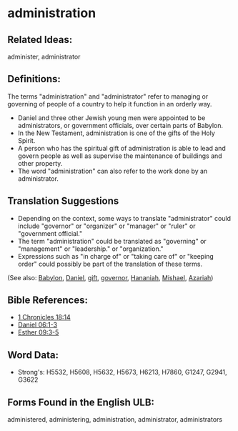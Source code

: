 # administration

## Related Ideas:

administer, administrator

## Definitions:

The terms "administration" and "administrator" refer to managing or governing of people of a country to help it function in an orderly way.

* Daniel and three other Jewish young men were appointed to be administrators, or government officials, over certain parts of Babylon.
* In the New Testament, administration is one of the gifts of the Holy Spirit.
* A person who has the spiritual gift of administration is able to lead and govern people as well as supervise the maintenance of buildings and other property.
* The word "administration" can also refer to the work done by an administrator.

## Translation Suggestions

* Depending on the context, some ways to translate "administrator" could include "governor" or "organizer" or "manager" or "ruler" or "government official."
* The term "administration" could be translated as "governing" or "management" or "leadership." or "organization."
* Expressions such as "in charge of" or "taking care of" or "keeping order" could possibly be part of the translation of these terms.

(See also: [Babylon](../names/babylon.md), [Daniel](../names/daniel.md), [gift](../kt/gift.md), [governor](../other/governor.md), [Hananiah](../names/hananiah.md), [Mishael](../names/mishael.md), [Azariah](../names/azariah.md))

## Bible References:

* [1 Chronicles 18:14](rc://en/tn/help/1ch/18/14)
* [Daniel 06:1-3](rc://en/tn/help/dan/06/01)
* [Esther 09:3-5](rc://en/tn/help/est/09/03)

## Word Data:

* Strong's: H5532, H5608, H5632, H5673, H6213, H7860, G1247, G2941, G3622

## Forms Found in the English ULB:

administered, administering, administration, administrator, administrators

